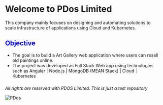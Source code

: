 # Welcome to PDos Limited
This company mainly focuses on designing and automating solutions to scale infrastructure of applications using Cloud and Kubernetes.

## <span style="color:blue">Objective</span> 
* The goal is to build a Art Gallery web application where users can resell old paintings online.
* The project was developed as Full Stack Web app using technologies such as Angular | Node.js | MongoDB (MEAN Stack) | Cloud | Kubernetes

###
*All rights are reserved with PDOS Limited. This is just a test repository*

![PDos](https://user-images.githubusercontent.com/30745339/188289037-615c41c3-def7-4f85-88e5-f8b5f200f99b.png)
